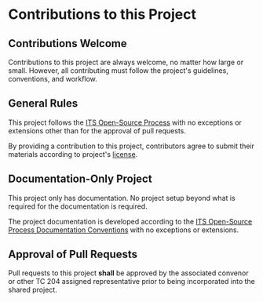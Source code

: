 # Contributions to this Project

## Contributions Welcome

Contributions to this project are always welcome, no matter how large or small.
However, all contributing must follow the project's guidelines, conventions, and
workflow.

## General Rules

This project follows the [ITS Open-Source Process](https://k-vaughn.github.io/ITS-open-source/)
with no exceptions or extensions other than for the approval of pull requests.

By providing a contribution to this project, contributors agree to submit their
materials according to project's [license](LICENSE.md).

## Documentation-Only Project

This project only has documentation. No project setup beyond what is required
for the documentation is required.

The project documentation is developed according to the
[ITS Open-Source Process Documentation Conventions](https://k-vaughn.github.io/ITS-open-source/documentation-conventions/)
with no exceptions or extensions.

## Approval of Pull Requests

Pull requests to this project **shall** be approved by the associated convenor
or other TC 204 assigned representative prior to being incorporated into the shared
project.
